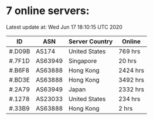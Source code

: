 # 7 online servers:

Latest update at: Wed Jun 17 18:10:15 UTC 2020

| ID | ASN | Server Country | Online |
| -- | --- | -------------- | ------ |
| #.D09B | AS174 | United States | 769 hrs |
| #.7F1D | AS63949 | Singapore | 20 hrs |
| #.B6F8 | AS63888 | Hong Kong | 2424 hrs |
| #.BD3E | AS63888 | Hong Kong | 3492 hrs |
| #.2A79 | AS63949 | Japan | 2332 hrs |
| #.1278 | AS23033 | United States | 234 hrs |
| #.33B9 | AS63888 | Hong Kong | 2 hrs |

